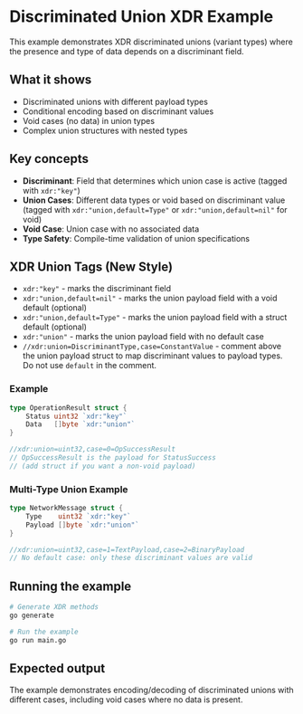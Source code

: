 # Discriminated Union XDR Example

This example demonstrates XDR discriminated unions (variant types) where the presence and type of data depends on a discriminant field.

## What it shows

- Discriminated unions with different payload types
- Conditional encoding based on discriminant values
- Void cases (no data) in union types
- Complex union structures with nested types

## Key concepts

- **Discriminant**: Field that determines which union case is active (tagged with `xdr:"key"`)
- **Union Cases**: Different data types or void based on discriminant value (tagged with `xdr:"union,default=Type"` or `xdr:"union,default=nil"` for void)
- **Void Case**: Union case with no associated data
- **Type Safety**: Compile-time validation of union specifications

## XDR Union Tags (New Style)

- `xdr:"key"` - marks the discriminant field
- `xdr:"union,default=nil"` - marks the union payload field with a void default (optional)
- `xdr:"union,default=Type"` - marks the union payload field with a struct default (optional)
- `xdr:"union"` - marks the union payload field with no default case
- `//xdr:union=DiscriminantType,case=ConstantValue` - comment above the union payload struct to map discriminant values to payload types. Do not use `default` in the comment.

### Example
```go
type OperationResult struct {
    Status uint32 `xdr:"key"`
    Data   []byte `xdr:"union"`
}

//xdr:union=uint32,case=0=OpSuccessResult
// OpSuccessResult is the payload for StatusSuccess
// (add struct if you want a non-void payload)
```

### Multi-Type Union Example
```go
type NetworkMessage struct {
    Type    uint32 `xdr:"key"`
    Payload []byte `xdr:"union"`
}

//xdr:union=uint32,case=1=TextPayload,case=2=BinaryPayload
// No default case: only these discriminant values are valid
```

## Running the example

```bash
# Generate XDR methods
go generate

# Run the example
go run main.go
```

## Expected output

The example demonstrates encoding/decoding of discriminated unions with different cases, including void cases where no data is present.